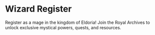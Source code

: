 # Wizard Register

Register as a mage in the kingdom of Eldoria! Join the Royal Archives to unlock exclusive mystical powers, quests, and resources.
